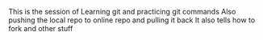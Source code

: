 This is the session of Learning git and practicing git commands
Also pushing the local repo to online repo and pulling it back
It also tells how to fork and other stuff
